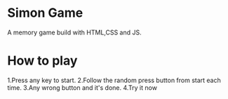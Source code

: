 # Simon Game
A memory game build with HTML,CSS and JS.

# How to play
1.Press any key to start.
2.Follow the random press button from start each time.
3.Any wrong button and it's done.
4.Try it now